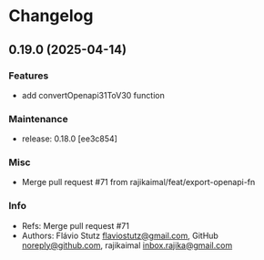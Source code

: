 # Changelog

## 0.19.0 (2025-04-14)

### Features

* add convertOpenapi31ToV30 function

### Maintenance

* release: 0.18.0 [ee3c854]

### Misc

* Merge pull request #71 from rajikaimal/feat/export-openapi-fn

### Info

* Refs: Merge pull request #71
* Authors: Flávio Stutz <flaviostutz@gmail.com>, GitHub <noreply@github.com>, rajikaimal <inbox.rajika@gmail.com>


